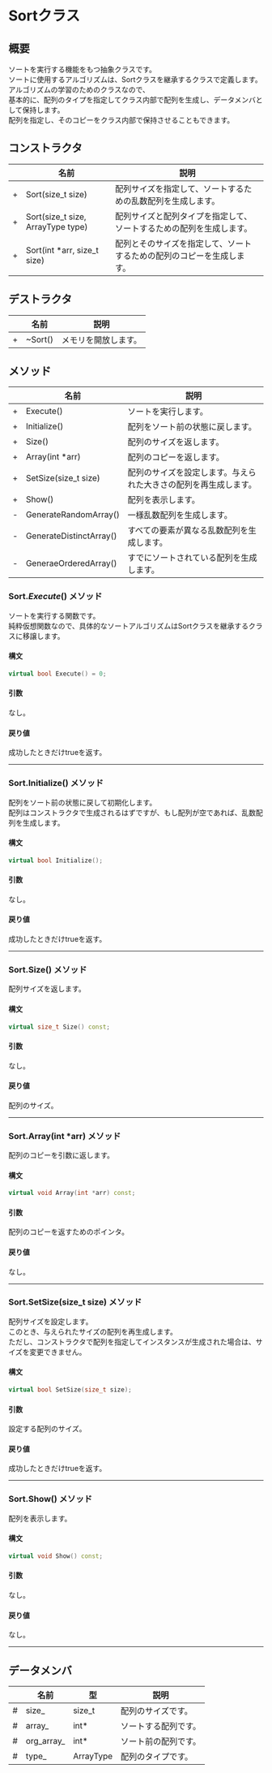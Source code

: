 # Sortクラス

## 概要
ソートを実行する機能をもつ抽象クラスです。  
ソートに使用するアルゴリズムは、Sortクラスを継承するクラスで定義します。  
アルゴリズムの学習のためのクラスなので、  
基本的に、配列のタイプを指定してクラス内部で配列を生成し、データメンバとして保持します。  
配列を指定し、そのコピーをクラス内部で保持させることもできます。  

## コンストラクタ
| |名前|説明|
|---|----|----|
|+|Sort(size_t size)|配列サイズを指定して、ソートするための乱数配列を生成します。|
|+|Sort(size_t size, ArrayType type)|配列サイズと配列タイプを指定して、ソートするための配列を生成します。|
|+|Sort(int *arr, size_t size)|配列とそのサイズを指定して、ソートするための配列のコピーを生成します。|

## デストラクタ
| |名前|説明|
|---|----|----|
|+|~Sort()|メモリを開放します。|

## メソッド
| |名前|説明|
|---|----|----|
|+|Execute()|ソートを実行します。|
|+|Initialize()|配列をソート前の状態に戻します。|
|+|Size()|配列のサイズを返します。|
|+|Array(int *arr)|配列のコピーを返します。|
|+|SetSize(size_t size)|配列のサイズを設定します。与えられた大きさの配列を再生成します。|
|+|Show()|配列を表示します。|
|-|GenerateRandomArray()|一様乱数配列を生成します。|
|-|GenerateDistinctArray()|すべての要素が異なる乱数配列を生成します。|
|-|GeneraeOrderedArray()|すでにソートされている配列を生成します。|

### Sort._Execute_() メソッド

ソートを実行する関数です。  
純粋仮想関数なので、具体的なソートアルゴリズムはSortクラスを継承するクラスに移譲します。

#### 構文
```c++
virtual bool Execute() = 0;
```

#### 引数  
なし。

#### 戻り値  
成功したときだけtrueを返す。

---
### Sort.Initialize() メソッド

配列をソート前の状態に戻して初期化します。  
配列はコンストラクタで生成されるはずですが、もし配列が空であれば、乱数配列を生成します。

#### 構文
```c++
virtual bool Initialize();
```

#### 引数  
なし。

#### 戻り値  
成功したときだけtrueを返す。

---
### Sort.Size() メソッド

配列サイズを返します。

#### 構文
```c++
virtual size_t Size() const;
```

#### 引数  
なし。

#### 戻り値  
配列のサイズ。

---
### Sort.Array(int *arr) メソッド

配列のコピーを引数に返します。

#### 構文
```c++
virtual void Array(int *arr) const;
```

#### 引数  
配列のコピーを返すためのポインタ。

#### 戻り値  
なし。

---
### Sort.SetSize(size_t size) メソッド

配列サイズを設定します。  
このとき、与えられたサイズの配列を再生成します。  
ただし、コンストラクタで配列を指定してインスタンスが生成された場合は、サイズを変更できません。

#### 構文
```c++
virtual bool SetSize(size_t size);
```

#### 引数  
設定する配列のサイズ。

#### 戻り値  
成功したときだけtrueを返す。

---
### Sort.Show() メソッド
配列を表示します。

#### 構文
```c++
virtual void Show() const;
```

#### 引数  
なし。

#### 戻り値  
なし。

---

## データメンバ
| |名前|型|説明|
|---|---|----|----|
|#|size_|size_t|配列のサイズです。|
|#|array_|int*|ソートする配列です。|
|#|org_array_|int*|ソート前の配列です。|
|#|type_|ArrayType|配列のタイプです。|
